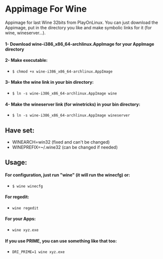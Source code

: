 # Appimage For Wine

Appimage for last Wine 32bits from PlayOnLinux. You can just download the Appimage, put in the directory you like and make symbolic links for it (for wine, wineserver...).

#### 1- Download wine-i386_x86_64-archlinux.AppImage for your AppImage directory
#### 2- Make executable:
- `$ chmod +x wine-i386_x86_64-archlinux.AppImage`
#### 3- Make the wine link in your bin directory:
- `$ ln -s wine-i386_x86_64-archlinux.AppImage wine`
#### 4- Make the wineserver link (for winetricks) in your bin directory:
- `$ ln -s wine-i386_x86_64-archlinux.AppImage wineserver`

## Have set:
- WINEARCH=win32 (fixed and can't be changed)
- WINEPREFIX=~/.wine32 (can be changed if needed)

## Usage:
#### For configuration, just run "wine" (it will run the winecfg) or:
- `$ wine winecfg`
#### For regedit:
- `wine regedit`
#### For your Apps:
- `wine xyz.exe`
#### If you use PRIME, you can use something like that too:
- `DRI_PRIME=1 wine xyz.exe`
